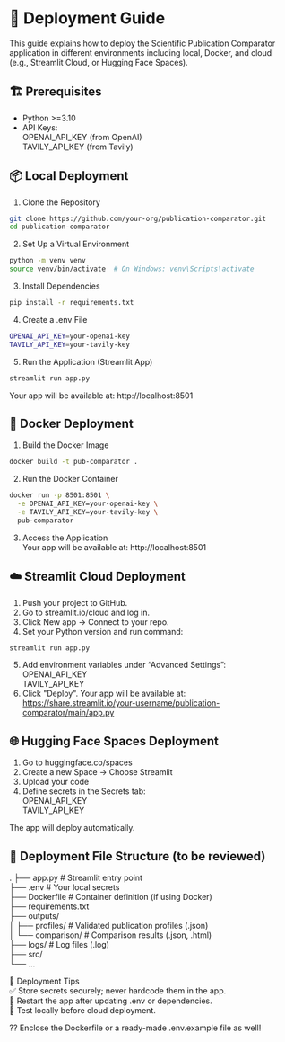 
# 🚀 Deployment Guide  
This guide explains how to deploy the Scientific Publication Comparator application in different environments including local, Docker, and cloud (e.g., Streamlit Cloud, or Hugging Face Spaces).  

## 🏗️ Prerequisites  
- Python >=3.10  
- API Keys:  
OPENAI_API_KEY (from OpenAI)  
TAVILY_API_KEY (from Tavily)  

## 📦 Local Deployment
1. Clone the Repository 
```bash 
git clone https://github.com/your-org/publication-comparator.git
cd publication-comparator
```
2. Set Up a Virtual Environment  
```bash
python -m venv venv
source venv/bin/activate  # On Windows: venv\Scripts\activate
```
3.  Install Dependencies
```bash
pip install -r requirements.txt
```
4. Create a .env File  
```bash  
OPENAI_API_KEY=your-openai-key
TAVILY_API_KEY=your-tavily-key
```
5. Run the Application (Streamlit App) 
```bash
streamlit run app.py
```
Your app will be available at: http://localhost:8501  

## 🐳 Docker Deployment  
1. Build the Docker Image  
```bash  
docker build -t pub-comparator .
```
2. Run the Docker Container  
```bash  
docker run -p 8501:8501 \
  -e OPENAI_API_KEY=your-openai-key \
  -e TAVILY_API_KEY=your-tavily-key \
  pub-comparator
```

3. Access the Application  
Your app will be available at: http://localhost:8501  

## ☁️  Streamlit Cloud Deployment
1. Push your project to GitHub.  
2. Go to streamlit.io/cloud and log in.  
3. Click New app → Connect to your repo.  
4. Set your Python version and run command:  
```bash
streamlit run app.py
```  
5. Add environment variables under “Advanced Settings”:  
OPENAI_API_KEY  
TAVILY_API_KEY  
6. Click "Deploy".
Your app will be available at: https://share.streamlit.io/your-username/publication-comparator/main/app.py  

## 🌐 Hugging Face Spaces Deployment  
1. Go to huggingface.co/spaces  
2. Create a new Space → Choose Streamlit  
3. Upload your code
4. Define secrets in the Secrets tab:  
OPENAI_API_KEY  
TAVILY_API_KEY

The app will deploy automatically.

## 📂 Deployment File Structure (to be reviewed)
.
├── app.py                      # Streamlit entry point  
├── .env                        # Your local secrets  
├── Dockerfile                  # Container definition (if using Docker)  
├── requirements.txt  
├── outputs/  
│   ├── profiles/               # Validated publication profiles (.json)  
│   └── comparison/            # Comparison results (.json, .html)  
├── logs/                       # Log files (.log)  
├── src/  
└── ...  

📌 Deployment Tips  
✅ Store secrets securely; never hardcode them in the app.  
🔁 Restart the app after updating .env or dependencies.    
🧪 Test locally before cloud deployment.


?? Enclose  the Dockerfile or a ready-made .env.example file as well!  
